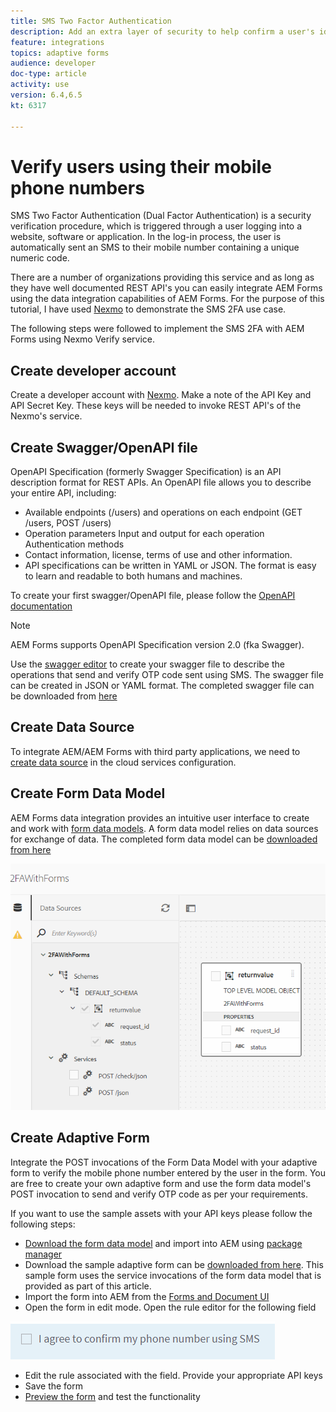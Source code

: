 ```yaml
---
title: SMS Two Factor Authentication
description: Add an extra layer of security to help confirm a user's identity when they want to perform certain activities
feature: integrations
topics: adaptive forms
audience: developer
doc-type: article
activity: use
version: 6.4,6.5
kt: 6317

---
```



# Verify users using their mobile phone numbers

SMS Two Factor Authentication (Dual Factor Authentication) is a security verification procedure, which is triggered through a user logging into a website, software or application. In the log-in process, the user is automatically sent an SMS to their mobile number containing a unique numeric code.

There are a number of organizations providing this service and as long as they have well documented REST API's you can easily integrate AEM Forms using the data integration capabilities of AEM Forms. For the purpose of this tutorial, I have used [Nexmo](https://developer.nexmo.com/verify/overview) to demonstrate the SMS 2FA use case.

The following steps were followed to implement the SMS 2FA with AEM Forms using Nexmo Verify service.

## Create developer account

Create a developer account with [Nexmo](https://dashboard.nexmo.com/sign-in). Make a note of the API Key and API Secret Key. These keys will be needed to invoke REST API's of the Nexmo's service.

## Create Swagger/OpenAPI file

OpenAPI Specification (formerly Swagger Specification) is an API description format for REST APIs. An OpenAPI file allows you to describe your entire API, including:

* Available endpoints (/users) and operations on each endpoint (GET /users, POST /users)
* Operation parameters Input and output for each operation
Authentication methods
* Contact information, license, terms of use and other information.
* API specifications can be written in YAML or JSON. The format is easy to learn and readable to both humans and machines. 

To create your first swagger/OpenAPI file, please follow the [OpenAPI documentation](https://swagger.io/docs/specification/2-0/basic-structure/)

>[!NOTE] 
> AEM Forms supports OpenAPI Specification version 2.0 (fka Swagger).

Use the [swagger editor](https://editor.swagger.io/) to create your swagger file to describe the operations that send and verify OTP code sent using SMS. The swagger file can be created in JSON or YAML format. The completed swagger file can be downloaded from [here](assets/two-factore-authentication-swagger.zip)

## Create Data Source

To integrate AEM/AEM Forms with third party applications, we need to [create data source](https://docs.adobe.com/content/help/en/experience-manager-learn/forms/ic-web-channel-tutorial/parttwo.html) in the cloud services configuration.

## Create Form Data Model

AEM Forms data integration provides an intuitive user interface to create and work with [form data models](https://docs.adobe.com/content/help/en/experience-manager-65/forms/form-data-model/create-form-data-models.html). A form data model relies on data sources for exchange of data.
The completed form data model can be [downloaded from here](assets/sms-2fa-fdm.zip)

![fdm](assets/2FA-fdm.PNG)

## Create Adaptive Form 

Integrate the POST invocations of the Form Data Model with your adaptive form to verify the mobile phone number entered by the user in the form. You are free to create your own adaptive form and use the form data model's POST invocation to send and verify OTP code as per your requirements. 

If you want to use the sample assets with your API keys please follow the following steps:

* [Download the form data model](assets/sms-2fa-fdm.zip) and import into AEM using [package manager](http://localhost:4502/crx/packmgr/index.jsp)
* Download the sample adaptive form can be [downloaded from here](assets/sms-2fa-verification-af.zip). This sample form uses the service invocations of the form data model that is provided as part of this article.
* Import the form into AEM from the [Forms and Document UI](http://localhost:4502/aem/forms.html/content/dam/formsanddocuments)
* Open the form in edit mode. Open the rule editor for the following field

![sms-send](assets/check-sms.PNG)

* Edit the rule associated with the field. Provide your appropriate API keys
* Save the form
* [Preview the form](http://localhost:4502/content/dam/formsanddocuments/sms-2fa-verification/jcr:content?wcmmode=disabled) and test the functionality


